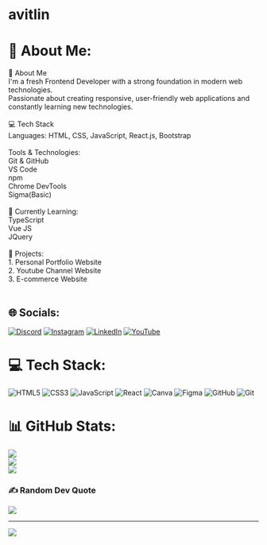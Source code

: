 # avitlin
# 💫 About Me:
🚀 About Me<br>I'm a fresh Frontend Developer with a strong foundation in modern web technologies. <br>Passionate about creating responsive, user-friendly web applications and constantly learning new technologies.<br><br>💻 Tech Stack<br>Languages: HTML, CSS, JavaScript, React.js, Bootstrap<br><br>Tools & Technologies:<br>Git & GitHub<br>VS Code<br>npm<br>Chrome DevTools<br>Sigma(Basic)<br><br>🌱 Currently Learning:<br>TypeScript<br>Vue JS<br>JQuery<br><br>🎯 Projects:<br>1. Personal Portfolio Website<br>2. Youtube Channel Website<br>3. E-commerce Website<br><br>


## 🌐 Socials:
[![Discord](https://img.shields.io/badge/Discord-%237289DA.svg?logo=discord&logoColor=white)](https://discord.gg/avita79) [![Instagram](https://img.shields.io/badge/Instagram-%23E4405F.svg?logo=Instagram&logoColor=white)](https://instagram.com/https://www.instagram.com/avita_911_) [![LinkedIn](https://img.shields.io/badge/LinkedIn-%230077B5.svg?logo=linkedin&logoColor=white)](https://linkedin.com/in/https://www.linkedin.com/in/avita-lin-233811104/) [![YouTube](https://img.shields.io/badge/YouTube-%23FF0000.svg?logo=YouTube&logoColor=white)](https://youtube.com/@https://www.youtube.com/@avitalin_79) 

# 💻 Tech Stack:
![HTML5](https://img.shields.io/badge/html5-%23E34F26.svg?style=for-the-badge&logo=html5&logoColor=white) ![CSS3](https://img.shields.io/badge/css3-%231572B6.svg?style=for-the-badge&logo=css3&logoColor=white) ![JavaScript](https://img.shields.io/badge/javascript-%23323330.svg?style=for-the-badge&logo=javascript&logoColor=%23F7DF1E) ![React](https://img.shields.io/badge/react-%2320232a.svg?style=for-the-badge&logo=react&logoColor=%2361DAFB) ![Canva](https://img.shields.io/badge/Canva-%2300C4CC.svg?style=for-the-badge&logo=Canva&logoColor=white) ![Figma](https://img.shields.io/badge/figma-%23F24E1E.svg?style=for-the-badge&logo=figma&logoColor=white) ![GitHub](https://img.shields.io/badge/github-%23121011.svg?style=for-the-badge&logo=github&logoColor=white) ![Git](https://img.shields.io/badge/git-%23F05033.svg?style=for-the-badge&logo=git&logoColor=white)
# 📊 GitHub Stats:
![](https://github-readme-stats.vercel.app/api?username=avitalin&theme=blue_navy&hide_border=false&include_all_commits=false&count_private=false)<br/>
![](https://github-readme-streak-stats.herokuapp.com/?user=avitalin&theme=blue_navy&hide_border=false)<br/>
![](https://github-readme-stats.vercel.app/api/top-langs/?username=avitalin&theme=blue_navy&hide_border=false&include_all_commits=false&count_private=false&layout=compact)

### ✍️ Random Dev Quote
![](https://quotes-github-readme.vercel.app/api?type=vetical&theme=tokyonight)

---
[![](https://visitcount.itsvg.in/api?id=avitalin&icon=4&color=1)](https://visitcount.itsvg.in)

<!-- Proudly created with GPRM ( https://gprm.itsvg.in ) -->
